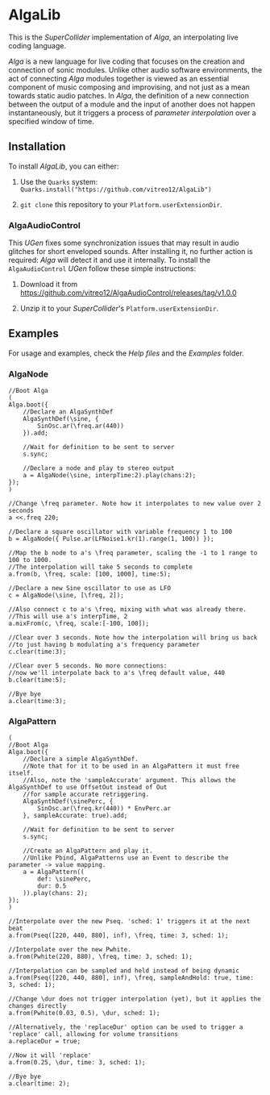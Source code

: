 AlgaLib 
=======

This is the *SuperCollider* implementation of *Alga*, an interpolating live coding language.

*Alga* is a new language for live coding that focuses on the creation and connection of sonic
modules. Unlike other audio software environments, the act of connecting *Alga* modules together is
viewed as an essential component of music composing and improvising, and not just as a mean towards
static audio patches. In *Alga*, the definition of a new connection between the output of a module
and the input of another does not happen instantaneously, but it triggers a process of *parameter
interpolation* over a specified window of time.

## Installation

To install *AlgaLib*, you can either:

1. Use the `Quarks` system: `Quarks.install("https://github.com/vitreo12/AlgaLib")`

2. `git clone` this repository to your `Platform.userExtensionDir`.

### AlgaAudioControl

This *UGen* fixes some synchronization issues that may result in audio glitches for short enveloped
sounds. After installing it, no further action is required: *Alga* will detect it and use it
internally. To install the `AlgaAudioControl` *UGen* follow these simple instructions:

1. Download it from https://github.com/vitreo12/AlgaAudioControl/releases/tag/v1.0.0

2. Unzip it to your *SuperCollider*'s `Platform.userExtensionDir`. 

## Examples

For usage and examples, check the *Help files* and the *Examples* folder. 

### AlgaNode

```SuperCollider
//Boot Alga
(
Alga.boot({
	//Declare an AlgaSynthDef
    AlgaSynthDef(\sine, {
        SinOsc.ar(\freq.ar(440))
    }).add;
	
    //Wait for definition to be sent to server
	s.sync;
	
	//Declare a node and play to stereo output
	a = AlgaNode(\sine, interpTime:2).play(chans:2);
});
)

//Change \freq parameter. Note how it interpolates to new value over 2 seconds
a <<.freq 220;

//Declare a square oscillator with variable frequency 1 to 100
b = AlgaNode({ Pulse.ar(LFNoise1.kr(1).range(1, 100)) });

//Map the b node to a's \freq parameter, scaling the -1 to 1 range to 100 to 1000.
//The interpolation will take 5 seconds to complete
a.from(b, \freq, scale: [100, 1000], time:5);

//Declare a new Sine oscillator to use as LFO
c = AlgaNode(\sine, [\freq, 2]);

//Also connect c to a's \freq, mixing with what was already there.
//This will use a's interpTime, 2
a.mixFrom(c, \freq, scale:[-100, 100]);

//Clear over 3 seconds. Note how the interpolation will bring us back
//to just having b modulating a's frequency parameter
c.clear(time:3);

//Clear over 5 seconds. No more connections:
//now we'll interpolate back to a's \freq default value, 440
b.clear(time:5);

//Bye bye
a.clear(time:3);
```

### AlgaPattern

```SuperCollider
(
//Boot Alga
Alga.boot({
    //Declare a simple AlgaSynthDef.
    //Note that for it to be used in an AlgaPattern it must free itself.
    //Also, note the 'sampleAccurate' argument. This allows the AlgaSynthDef to use OffsetOut instead of Out
    //for sample accurate retriggering.
    AlgaSynthDef(\sinePerc, {
        SinOsc.ar(\freq.kr(440)) * EnvPerc.ar
    }, sampleAccurate: true).add;

    //Wait for definition to be sent to server
    s.sync;

    //Create an AlgaPattern and play it.
    //Unlike Pbind, AlgaPatterns use an Event to describe the parameter -> value mapping.
    a = AlgaPattern((
        def: \sinePerc,
        dur: 0.5
    )).play(chans: 2);
});
)

//Interpolate over the new Pseq. 'sched: 1' triggers it at the next beat
a.from(Pseq([220, 440, 880], inf), \freq, time: 3, sched: 1);

//Interpolate over the new Pwhite.
a.from(Pwhite(220, 880), \freq, time: 3, sched: 1);

//Interpolation can be sampled and held instead of being dynamic
a.from(Pseq([220, 440, 880], inf), \freq, sampleAndHold: true, time: 3, sched: 1);

//Change \dur does not trigger interpolation (yet), but it applies the changes directly
a.from(Pwhite(0.03, 0.5), \dur, sched: 1);

//Alternatively, the 'replaceDur' option can be used to trigger a 'replace' call, allowing for volume transitions
a.replaceDur = true;

//Now it will 'replace'
a.from(0.25, \dur, time: 3, sched: 1);

//Bye bye
a.clear(time: 2);
```
